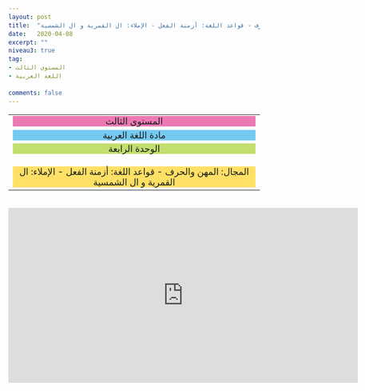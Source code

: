 ```yaml
---
layout: post
title:  "المستوى الثالث - مادة اللغة العربية - الوحدة الرابعة - المجال: المهن والحرف - قواعد اللغة: أزمنة الفعل - الإملاء: ال القمرية و ال الشمسية"
date:   2020-04-08
excerpt: ""
niveau3: true
tag:
- المستوى الثالث 
- اللغة العربية

comments: false
---
```

<center>   
   <img style="display: none;" src="/assets/img/thumbnails/3-4-SanabilMedia.com.jpg" alt="" width="1" height="1">
<table dir="rtl" style="width: 100%; text-align: center; font-size: large;"><tbody>
<tr><td><div style="background-color: #ec79b3;"><span>
المستوى الثالث
</span></div></td></tr>
<tr><td><div style="background-color: #75c9f0; "><span>
مادة اللغة العربية
</span></div></td></tr>
<tr><td><div style="background-color: #c2de6e; "><span>
 الوحدة الرابعة

</span></div></td></tr><tr>
<td><div style="background-color: #ffe066; ">
المجال: المهن والحرف - قواعد اللغة: أزمنة الفعل - الإملاء: ال القمرية و ال الشمسية

</div></td></tr>
</tbody></table><br>
<iframe width="700px" height="350px" src="https://www.youtube.com/embed/qhu6wuWFAzY?rel=0&controls=1&showinfo=0&modestbranding=1&enablejsapi=1" allowfullscreen frameborder="0" ></iframe>
</center>
